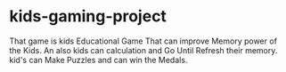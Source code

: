# kids-gaming-project
That game is kids Educational Game That can improve Memory power of the Kids. An also kids can calculation and Go Until Refresh their memory. kid's can Make Puzzles and can win the Medals.
